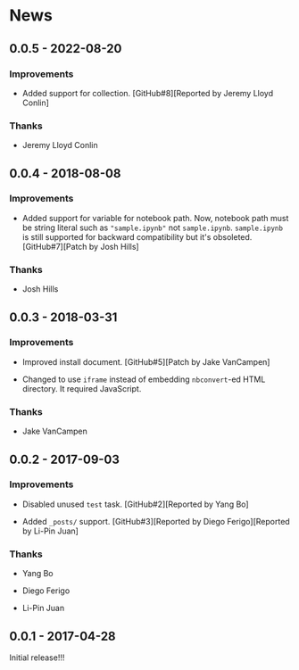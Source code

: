 # News

## 0.0.5 - 2022-08-20

### Improvements

  * Added support for collection.
    [GitHub#8][Reported by Jeremy Lloyd Conlin]

### Thanks

  * Jeremy Lloyd Conlin

## 0.0.4 - 2018-08-08

### Improvements

  * Added support for variable for notebook path. Now, notebook path
    must be string literal such as `"sample.ipynb"` not
    `sample.ipynb`. `sample.ipynb` is still supported for backward
    compatibility but it's obsoleted.
    [GitHub#7][Patch by Josh Hills]

### Thanks

  * Josh Hills

## 0.0.3 - 2018-03-31

### Improvements

  * Improved install document.
    [GitHub#5][Patch by Jake VanCampen]

  * Changed to use `iframe` instead of embedding `nbconvert`-ed HTML directory.
    It required JavaScript.

### Thanks

  * Jake VanCampen

## 0.0.2 - 2017-09-03

### Improvements

  * Disabled unused `test` task. [GitHub#2][Reported by Yang Bo]

  * Added `_posts/` support.
    [GitHub#3][Reported by Diego Ferigo][Reported by Li-Pin Juan]

### Thanks

  * Yang Bo

  * Diego Ferigo

  * Li-Pin Juan

## 0.0.1 - 2017-04-28

Initial release!!!
